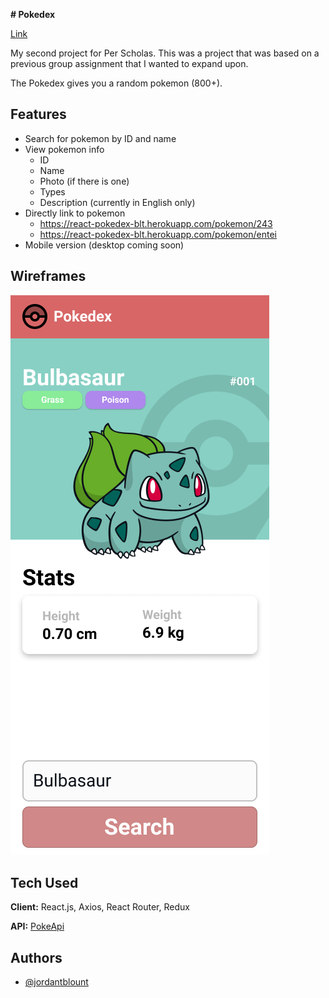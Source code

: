 **# Pokedex** 

[Link](https://react-pokedex-blt.herokuapp.com/)

My second project for Per Scholas. This was a project that was based on a previous group assignment that I wanted to expand upon. 

The Pokedex gives you a random pokemon (800+). 

## Features

- Search for pokemon by ID and name
- View pokemon info
  - ID
  - Name
  - Photo (if there is one)
  - Types
  - Description (currently in English only)
- Directly link to pokemon
  - https://react-pokedex-blt.herokuapp.com/pokemon/243
  - https://react-pokedex-blt.herokuapp.com/pokemon/entei
- Mobile version (desktop coming soon)


## Wireframes

![Mobile](https://raw.githubusercontent.com/JordanBlount/pokedex/main/wireframes/mobile.png)

## Tech Used
**Client:** React.js, Axios, React Router, Redux

**API:** [PokeApi](https://pokeapi.co/)


## Authors

- [@jordantblount](https://jordanblount.com)



  